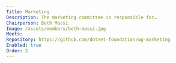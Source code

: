 ```yaml
---
Title: Marketing
Description: The marketing committee is responsible for…
Chairperson: Beth Massi
Image: /assets/members/beth-massi.jpg
Meets:
Repository: https://github.com/dotnet-foundation/wg-marketing
Enabled: true
Order: 2
---
```

